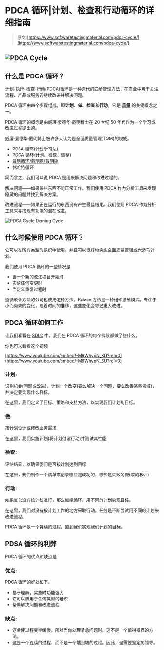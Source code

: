 # PDCA 循环|计划、检查和行动循环的详细指南

> 原文:[https://www.softwaretestingmaterial.com/pdca-cycle/](https://www.softwaretestingmaterial.com/pdca-cycle/)

## ![PDCA Cycle](../Images/b3074a8ff96b2e987df09623519c3422.png)

## **什么是 PDCA 循环？**

计划-执行-检查-行动(PDCA)循环是一种迭代的四步管理方法，在商业中用于关注流程、产品或服务的持续改进并解决问题。

PDCA 循环由四个步骤组成，即**计划**、**做**、**检查**和**行动**。它是 [**质量**](https://www.softwaretestingmaterial.com/quality-assurance-vs-quality-control/) 的关键概念之一。

PDCA 循环的概念是由威廉·爱德华·戴明博士在 20 世纪 50 年代作为一个学习或改进过程提出的。

威廉·爱德华·戴明博士被许多人认为是全面质量管理(TQM)的权威。

*   PDSA 循环(计划学习法)
*   PDCA 循环(计划、检查、调整)
*   [戴明循环/戴明圈/戴明轮](https://en.wikipedia.org/wiki/W._Edwards_Deming)
*   休哈特循环

简而言之，我们可以说 PDCA 是用来解决问题和改进过程的。

解决问题——如果某些东西不能正常工作。我们使用 PDCA 作为分析工具来发现隐藏的问题并找到解决方案。

改进流程——如果正在运行的东西没有产生最佳结果。我们使用 PDCA 作为分析工具来寻找现有功能的潜在改进。

![PDCA Cycle Deming Cycle](../Images/af1a142cb80ab95174486d1edb2186ff.png)

## **什么时候使用 PDCA 循环？**

它可以在所有类型的组织中使用，并且可以很好地实施全面质量管理或六适马计划。

我们使用 PDCA 循环的一些情况是

*   当一个新的改进项目开始时
*   实施任何变更时
*   当定义重复过程时

遵循改善方法的公司也使用这种方法。Kaizen 方法是一种组织思维模式，专注于小而频繁的变化，随着时间的推移，这些变化会导致重大改进。

## **PDCA 循环如何工作**

让我们看看在 [SDLC](https://www.softwaretestingmaterial.com/sdlc-software-development-life-cycle/) 中，我们在 PDCA 循环的每个阶段都做了些什么。

你也可以看看这个视频

[https://www.youtube.com/embed/-M6WhypN_SU?rel=0](https://www.youtube.com/embed/-M6WhypN_SU?rel=0)

### **计划:**

识别机会(问题或改进)。计划一个改变(要么解决一个问题，要么改善某些领域)，并决定要实现什么目标。

在这里，我们定义了目标、策略和支持方法，以实现我们计划的目标。

### **做:**

按计划设计或修改业务需求

在这里，我们实施计划(将计划付诸行动)并测试其性能

### **检查:**

评估结果，以确保我们是否按计划达到目标

在这里，我们制作一个清单来记录哪些是成功的，哪些是失败的(吸取的教训)

### **行动:**

如果变化没有按计划进行，那么继续循环，用不同的计划实现目标。

在这里，我们对没有按计划工作的地方采取行动。任务是不断尝试用不同的计划来改进流程。

PDCA 循环是一个持续的过程，直到我们实现我们计划的目标。

## **PDSA 循环的利弊**

PDCA 循环的优点和缺点是

### **优点:**

PDCA 循环的好处如下。

*   易于理解，实施时功能强大
*   它可以应用于任何类型的组织
*   帮助解决问题和改进流程

### **缺点:**

*   这会使过程变得缓慢，所以当你处理紧急问题时，这不是一个值得推荐的方法。
*   这是一个连续的过程，而不是一个端到端的过程。因此，这需要坚定的领导。